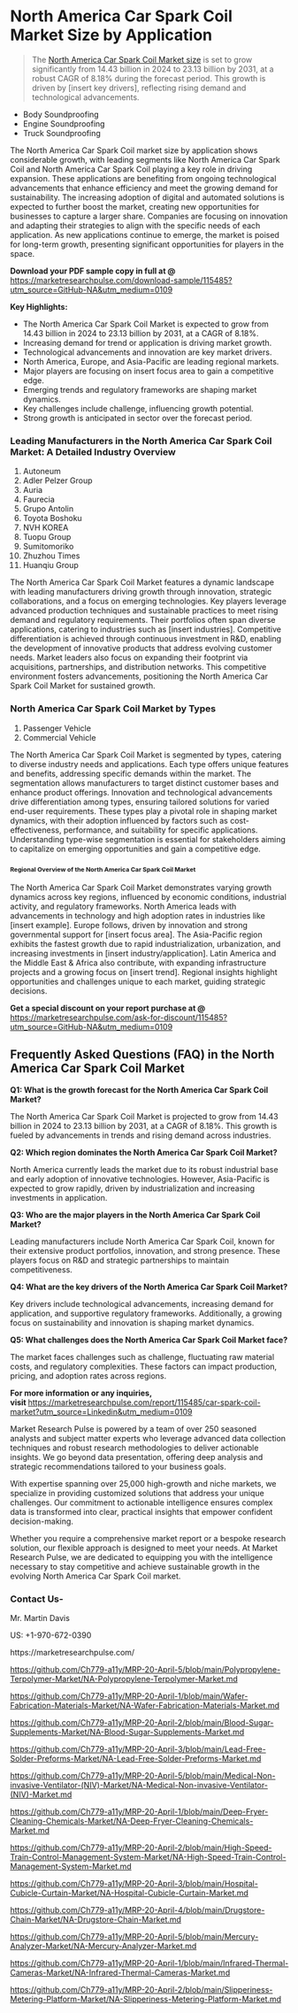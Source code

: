 <h1>North America Car Spark Coil Market&nbsp;Size by Application</h1><blockquote><p>The <a href="https://marketresearchpulse.com/download-sample/115485?utm_source=GitHub-NA&amp;utm_medium=0109">North America Car Spark Coil Market size</a> is set to grow significantly from 14.43 billion in 2024 to 23.13 billion by 2031, at a robust CAGR of 8.18% during the forecast period. This growth is driven by [insert key drivers], reflecting rising demand and technological advancements.</p></blockquote><ul><li>Body Soundproofing <li> Engine Soundproofing <li> Truck Soundproofing</li></ul><p>The North America Car Spark Coil market size by application shows considerable growth, with leading segments like North America Car Spark Coil and North America Car Spark Coil playing a key role in driving expansion. These applications are benefiting from ongoing technological advancements that enhance efficiency and meet the growing demand for sustainability. The increasing adoption of digital and automated solutions is expected to further boost the market, creating new opportunities for businesses to capture a larger share. Companies are focusing on innovation and adapting their strategies to align with the specific needs of each application. As new applications continue to emerge, the market is poised for long-term growth, presenting significant opportunities for players in the space.</p><p><strong>Download your PDF sample copy in full at @ </strong><a href="https://marketresearchpulse.com/download-sample/115485?utm_source=GitHub-NA&amp;utm_medium=0109">https://marketresearchpulse.com/download-sample/115485?utm_source=GitHub-NA&amp;utm_medium=0109</a></p><p><strong>Key Highlights: </strong></p><ul><li>The North America Car Spark Coil Market is expected to grow from 14.43 billion in 2024 to 23.13 billion by 2031, at a CAGR of 8.18%.</li><li>Increasing demand for trend or application is driving market growth.</li><li>Technological advancements and innovation are key market drivers.</li><li>North America, Europe, and Asia-Pacific are leading regional markets.</li><li>Major players are focusing on insert focus area to gain a competitive edge.</li><li>Emerging trends and regulatory frameworks are shaping market dynamics.</li><li>Key challenges include challenge, influencing growth potential.</li><li>Strong growth is anticipated in sector over the forecast period.</li></ul><h3>Leading Manufacturers in the North America Car Spark Coil Market: A Detailed Industry Overview</h3><ol><li>Autoneum</li><li>Adler Pelzer Group</li><li>Auria</li><li>Faurecia</li><li>Grupo Antolin</li><li>Toyota Boshoku</li><li>NVH KOREA</li><li>Tuopu Group</li><li>Sumitomoriko</li><li>Zhuzhou Times</li><li>Huanqiu Group</li></ol><div class="flex max-w-full flex-col flex-grow"><div class="min-h-8 text-message flex w-full flex-col items-end gap-2 whitespace-normal break-words [.text-message+&amp;]:mt-5" dir="auto" data-message-author-role="assistant" data-message-id="fd8432e4-4910-450d-b182-61b7bfb0a01f" data-message-model-slug="gpt-4o"><div class="flex w-full flex-col gap-1 empty:hidden first:pt-[3px]"><div class="markdown prose w-full break-words dark:prose-invert light"><p>The North America Car Spark Coil Market features a dynamic landscape with leading manufacturers driving growth through innovation, strategic collaborations, and a focus on emerging technologies. Key players leverage advanced production techniques and sustainable practices to meet rising demand and regulatory requirements. Their portfolios often span diverse applications, catering to industries such as [insert industries]. Competitive differentiation is achieved through continuous investment in R&amp;D, enabling the development of innovative products that address evolving customer needs. Market leaders also focus on expanding their footprint via acquisitions, partnerships, and distribution networks. This competitive environment fosters advancements, positioning the North America Car Spark Coil Market for sustained growth.</p></div></div></div></div><h3>North America Car Spark Coil Market by Types</h3><ol><li>Passenger Vehicle <li> Commercial Vehicle</li></ol><div class="flex max-w-full flex-col flex-grow"><div class="min-h-8 text-message flex w-full flex-col items-end gap-2 whitespace-normal break-words [.text-message+&amp;]:mt-5" dir="auto" data-message-author-role="assistant" data-message-id="084470be-0bb7-4664-bddf-5156b4f41249" data-message-model-slug="gpt-4o-mini"><div class="flex w-full flex-col gap-1 empty:hidden first:pt-[3px]"><div class="markdown prose w-full break-words dark:prose-invert light"><p>The North America Car Spark Coil Market is segmented by types, catering to diverse industry needs and applications. Each type offers unique features and benefits, addressing specific demands within the market. The segmentation allows manufacturers to target distinct customer bases and enhance product offerings. Innovation and technological advancements drive differentiation among types, ensuring tailored solutions for varied end-user requirements. These types play a pivotal role in shaping market dynamics, with their adoption influenced by factors such as cost-effectiveness, performance, and suitability for specific applications. Understanding type-wise segmentation is essential for stakeholders aiming to capitalize on emerging opportunities and gain a competitive edge.</p></div></div></div></div><h3><span style="font-size: 11px;">Regional Overview of the North America Car Spark Coil Market</span></h3><div class="flex max-w-full flex-col flex-grow"><div class="min-h-8 text-message flex w-full flex-col items-end gap-2 whitespace-normal break-words [.text-message+&amp;]:mt-5" dir="auto" data-message-author-role="assistant" data-message-id="e9038762-ce64-4e30-91c9-9bd413514231" data-message-model-slug="gpt-4o-mini"><div class="flex w-full flex-col gap-1 empty:hidden first:pt-[3px]"><div class="markdown prose w-full break-words dark:prose-invert light"><p>The North America Car Spark Coil Market demonstrates varying growth dynamics across key regions, influenced by economic conditions, industrial activity, and regulatory frameworks. North America leads with advancements in technology and high adoption rates in industries like [insert example]. Europe follows, driven by innovation and strong governmental support for [insert focus area]. The Asia-Pacific region exhibits the fastest growth due to rapid industrialization, urbanization, and increasing investments in [insert industry/application]. Latin America and the Middle East &amp; Africa also contribute, with expanding infrastructure projects and a growing focus on [insert trend]. Regional insights highlight opportunities and challenges unique to each market, guiding strategic decisions.</p></div></div></div></div><p><strong>Get a special discount on your report purchase at @ </strong><a href="https://marketresearchpulse.com/ask-for-discount/115485?utm_source=GitHub-NA&amp;utm_medium=0109">https://marketresearchpulse.com/ask-for-discount/115485?utm_source=GitHub-NA&amp;utm_medium=0109</a></p><h2>Frequently Asked Questions (FAQ) in the North America Car Spark Coil Market</h2><p><strong>Q1: What is the growth forecast for the North America Car Spark Coil Market?</strong></p><p>The North America Car Spark Coil Market is projected to grow from 14.43 billion in 2024 to 23.13 billion by 2031, at a CAGR of 8.18%. This growth is fueled by advancements in trends and rising demand across industries.</p><p><strong>Q2: Which region dominates the North America Car Spark Coil Market?</strong></p><p>North America currently leads the market due to its robust industrial base and early adoption of innovative technologies. However, Asia-Pacific is expected to grow rapidly, driven by industrialization and increasing investments in application.</p><p><strong>Q3: Who are the major players in the North America Car Spark Coil Market?</strong></p><p>Leading manufacturers include North America Car Spark Coil, known for their extensive product portfolios, innovation, and strong presence. These players focus on R&amp;D and strategic partnerships to maintain competitiveness.</p><p><strong>Q4: What are the key drivers of the North America Car Spark Coil Market?</strong></p><p>Key drivers include technological advancements, increasing demand for application, and supportive regulatory frameworks. Additionally, a growing focus on sustainability and innovation is shaping market dynamics.</p><p><strong>Q5: What challenges does the North America Car Spark Coil Market face?</strong></p><p>The market faces challenges such as challenge, fluctuating raw material costs, and regulatory complexities. These factors can impact production, pricing, and adoption rates across regions.</p><p><strong>For more information or any inquiries, visit&nbsp;</strong><a href="https://marketresearchpulse.com/report/115485/car-spark-coil-market?utm_source=Linkedin&utm_medium=0109">https://marketresearchpulse.com/report/115485/car-spark-coil-market?utm_source=Linkedin&utm_medium=0109</a></p><p>Market Research Pulse is powered by a team of over 250 seasoned analysts and subject matter experts who leverage advanced data collection techniques and robust research methodologies to deliver actionable insights. We go beyond data presentation, offering deep analysis and strategic recommendations tailored to your business goals.</p><p>With expertise spanning over 25,000 high-growth and niche markets, we specialize in providing customized solutions that address your unique challenges. Our commitment to actionable intelligence ensures complex data is transformed into clear, practical insights that empower confident decision-making.</p><p>Whether you require a comprehensive market report or a bespoke research solution, our flexible approach is designed to meet your needs. At Market Research Pulse, we are dedicated to equipping you with the intelligence necessary to stay competitive and achieve sustainable growth in the evolving North America Car Spark Coil market.</p><h3><strong>Contact Us-</strong></h3><p>Mr. Martin Davis</p><p>US: +1-970-672-0390</p><p>https://marketresearchpulse.com/</p><p><a href="https://github.com/Ch779-a11y/MRP-20-April-5/blob/main/Polypropylene-Terpolymer-Market/NA-Polypropylene-Terpolymer-Market.md">https://github.com/Ch779-a11y/MRP-20-April-5/blob/main/Polypropylene-Terpolymer-Market/NA-Polypropylene-Terpolymer-Market.md</a></p><p><a href="https://github.com/Ch779-a11y/MRP-20-April-1/blob/main/Wafer-Fabrication-Materials-Market/NA-Wafer-Fabrication-Materials-Market.md">https://github.com/Ch779-a11y/MRP-20-April-1/blob/main/Wafer-Fabrication-Materials-Market/NA-Wafer-Fabrication-Materials-Market.md</a></p><p><a href="https://github.com/Ch779-a11y/MRP-20-April-2/blob/main/Blood-Sugar-Supplements-Market/NA-Blood-Sugar-Supplements-Market.md">https://github.com/Ch779-a11y/MRP-20-April-2/blob/main/Blood-Sugar-Supplements-Market/NA-Blood-Sugar-Supplements-Market.md</a></p><p><a href="https://github.com/Ch779-a11y/MRP-20-April-3/blob/main/Lead-Free-Solder-Preforms-Market/NA-Lead-Free-Solder-Preforms-Market.md">https://github.com/Ch779-a11y/MRP-20-April-3/blob/main/Lead-Free-Solder-Preforms-Market/NA-Lead-Free-Solder-Preforms-Market.md</a></p><p><a href="https://github.com/Ch779-a11y/MRP-20-April-5/blob/main/Medical-Non-invasive-Ventilator-(NIV)-Market/NA-Medical-Non-invasive-Ventilator-(NIV)-Market.md">https://github.com/Ch779-a11y/MRP-20-April-5/blob/main/Medical-Non-invasive-Ventilator-(NIV)-Market/NA-Medical-Non-invasive-Ventilator-(NIV)-Market.md</a></p><p><a href="https://github.com/Ch779-a11y/MRP-20-April-1/blob/main/Deep-Fryer-Cleaning-Chemicals-Market/NA-Deep-Fryer-Cleaning-Chemicals-Market.md">https://github.com/Ch779-a11y/MRP-20-April-1/blob/main/Deep-Fryer-Cleaning-Chemicals-Market/NA-Deep-Fryer-Cleaning-Chemicals-Market.md</a></p><p><a href="https://github.com/Ch779-a11y/MRP-20-April-2/blob/main/High-Speed-Train-Control-Management-System-Market/NA-High-Speed-Train-Control-Management-System-Market.md">https://github.com/Ch779-a11y/MRP-20-April-2/blob/main/High-Speed-Train-Control-Management-System-Market/NA-High-Speed-Train-Control-Management-System-Market.md</a></p><p><a href="https://github.com/Ch779-a11y/MRP-20-April-3/blob/main/Hospital-Cubicle-Curtain-Market/NA-Hospital-Cubicle-Curtain-Market.md">https://github.com/Ch779-a11y/MRP-20-April-3/blob/main/Hospital-Cubicle-Curtain-Market/NA-Hospital-Cubicle-Curtain-Market.md</a></p><p><a href="https://github.com/Ch779-a11y/MRP-20-April-4/blob/main/Drugstore-Chain-Market/NA-Drugstore-Chain-Market.md">https://github.com/Ch779-a11y/MRP-20-April-4/blob/main/Drugstore-Chain-Market/NA-Drugstore-Chain-Market.md</a></p><p><a href="https://github.com/Ch779-a11y/MRP-20-April-5/blob/main/Mercury-Analyzer-Market/NA-Mercury-Analyzer-Market.md">https://github.com/Ch779-a11y/MRP-20-April-5/blob/main/Mercury-Analyzer-Market/NA-Mercury-Analyzer-Market.md</a></p><p><a href="https://github.com/Ch779-a11y/MRP-20-April-1/blob/main/Infrared-Thermal-Cameras-Market/NA-Infrared-Thermal-Cameras-Market.md">https://github.com/Ch779-a11y/MRP-20-April-1/blob/main/Infrared-Thermal-Cameras-Market/NA-Infrared-Thermal-Cameras-Market.md</a></p><p><a href="https://github.com/Ch779-a11y/MRP-20-April-2/blob/main/Slipperiness-Metering-Platform-Market/NA-Slipperiness-Metering-Platform-Market.md">https://github.com/Ch779-a11y/MRP-20-April-2/blob/main/Slipperiness-Metering-Platform-Market/NA-Slipperiness-Metering-Platform-Market.md</a></p>
